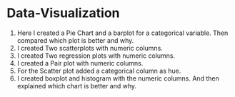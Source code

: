 # Data-Visualization
1. Here I created a Pie Chart and a barplot for a categorical variable. Then compared which plot is better and why.
2. I created Two scatterplots with numeric columns.
3. I created Two regression plots with numeric columns.
4. I created a Pair plot with numeric columns.
5. For the Scatter plot added a categorical column as hue.
6. I created boxplot and histogram with the numeric columns. And then explained which chart is better and why.
